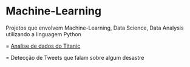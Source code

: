 # Machine-Learning
 Projetos que envolvem Machine-Learning, Data Science, Data Analysis utilizando a linguagem Python
 
= [Analise de dados do Titanic](Analise_dados_titanic/)

= Detecção de Tweets que falam sobre algum desastre
